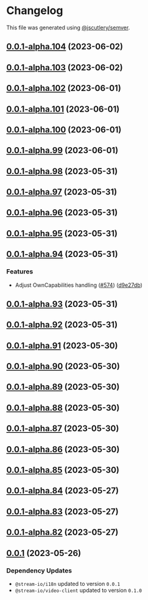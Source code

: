 # Changelog

This file was generated using [@jscutlery/semver](https://github.com/jscutlery/semver).

## [0.0.1-alpha.104](https://github.com/GetStream/stream-video-js/compare/@stream-io/video-react-bindings-0.0.1-alpha.103...@stream-io/video-react-bindings-0.0.1-alpha.104) (2023-06-02)



## [0.0.1-alpha.103](https://github.com/GetStream/stream-video-js/compare/@stream-io/video-react-bindings-0.0.1-alpha.102...@stream-io/video-react-bindings-0.0.1-alpha.103) (2023-06-02)



## [0.0.1-alpha.102](https://github.com/GetStream/stream-video-js/compare/@stream-io/video-react-bindings-0.0.1-alpha.101...@stream-io/video-react-bindings-0.0.1-alpha.102) (2023-06-01)



## [0.0.1-alpha.101](https://github.com/GetStream/stream-video-js/compare/@stream-io/video-react-bindings-0.0.1-alpha.100...@stream-io/video-react-bindings-0.0.1-alpha.101) (2023-06-01)



## [0.0.1-alpha.100](https://github.com/GetStream/stream-video-js/compare/@stream-io/video-react-bindings-0.0.1-alpha.99...@stream-io/video-react-bindings-0.0.1-alpha.100) (2023-06-01)



## [0.0.1-alpha.99](https://github.com/GetStream/stream-video-js/compare/@stream-io/video-react-bindings-0.0.1-alpha.98...@stream-io/video-react-bindings-0.0.1-alpha.99) (2023-06-01)



## [0.0.1-alpha.98](https://github.com/GetStream/stream-video-js/compare/@stream-io/video-react-bindings-0.0.1-alpha.97...@stream-io/video-react-bindings-0.0.1-alpha.98) (2023-05-31)



## [0.0.1-alpha.97](https://github.com/GetStream/stream-video-js/compare/@stream-io/video-react-bindings-0.0.1-alpha.96...@stream-io/video-react-bindings-0.0.1-alpha.97) (2023-05-31)



## [0.0.1-alpha.96](https://github.com/GetStream/stream-video-js/compare/@stream-io/video-react-bindings-0.0.1-alpha.95...@stream-io/video-react-bindings-0.0.1-alpha.96) (2023-05-31)



## [0.0.1-alpha.95](https://github.com/GetStream/stream-video-js/compare/@stream-io/video-react-bindings-0.0.1-alpha.94...@stream-io/video-react-bindings-0.0.1-alpha.95) (2023-05-31)



## [0.0.1-alpha.94](https://github.com/GetStream/stream-video-js/compare/@stream-io/video-react-bindings-0.0.1-alpha.93...@stream-io/video-react-bindings-0.0.1-alpha.94) (2023-05-31)


### Features

* Adjust OwnCapabilities handling ([#574](https://github.com/GetStream/stream-video-js/issues/574)) ([d9e27db](https://github.com/GetStream/stream-video-js/commit/d9e27db65e641241d5ec5a9a72a94f118ece284d))



## [0.0.1-alpha.93](https://github.com/GetStream/stream-video-js/compare/@stream-io/video-react-bindings-0.0.1-alpha.92...@stream-io/video-react-bindings-0.0.1-alpha.93) (2023-05-31)



## [0.0.1-alpha.92](https://github.com/GetStream/stream-video-js/compare/@stream-io/video-react-bindings-0.0.1-alpha.91...@stream-io/video-react-bindings-0.0.1-alpha.92) (2023-05-31)



## [0.0.1-alpha.91](https://github.com/GetStream/stream-video-js/compare/@stream-io/video-react-bindings-0.0.1-alpha.90...@stream-io/video-react-bindings-0.0.1-alpha.91) (2023-05-30)



## [0.0.1-alpha.90](https://github.com/GetStream/stream-video-js/compare/@stream-io/video-react-bindings-0.0.1-alpha.89...@stream-io/video-react-bindings-0.0.1-alpha.90) (2023-05-30)



## [0.0.1-alpha.89](https://github.com/GetStream/stream-video-js/compare/@stream-io/video-react-bindings-0.0.1-alpha.88...@stream-io/video-react-bindings-0.0.1-alpha.89) (2023-05-30)



## [0.0.1-alpha.88](https://github.com/GetStream/stream-video-js/compare/@stream-io/video-react-bindings-0.0.1-alpha.87...@stream-io/video-react-bindings-0.0.1-alpha.88) (2023-05-30)



## [0.0.1-alpha.87](https://github.com/GetStream/stream-video-js/compare/@stream-io/video-react-bindings-0.0.1-alpha.86...@stream-io/video-react-bindings-0.0.1-alpha.87) (2023-05-30)



## [0.0.1-alpha.86](https://github.com/GetStream/stream-video-js/compare/@stream-io/video-react-bindings-0.0.1-alpha.85...@stream-io/video-react-bindings-0.0.1-alpha.86) (2023-05-30)



## [0.0.1-alpha.85](https://github.com/GetStream/stream-video-js/compare/@stream-io/video-react-bindings-0.0.1-alpha.84...@stream-io/video-react-bindings-0.0.1-alpha.85) (2023-05-30)



## [0.0.1-alpha.84](https://github.com/GetStream/stream-video-js/compare/@stream-io/video-react-bindings-0.0.1-alpha.83...@stream-io/video-react-bindings-0.0.1-alpha.84) (2023-05-27)



## [0.0.1-alpha.83](https://github.com/GetStream/stream-video-js/compare/@stream-io/video-react-bindings-0.0.1-alpha.82...@stream-io/video-react-bindings-0.0.1-alpha.83) (2023-05-27)



## [0.0.1-alpha.82](https://github.com/GetStream/stream-video-js/compare/@stream-io/video-react-bindings-0.0.1-alpha.81...@stream-io/video-react-bindings-0.0.1-alpha.82) (2023-05-27)



## [0.0.1](https://github.com/GetStream/stream-video-js/compare/@stream-io/video-react-bindings-0.0.1-alpha.81...@stream-io/video-react-bindings-0.0.1) (2023-05-26)

### Dependency Updates

* `@stream-io/i18n` updated to version `0.0.1`
* `@stream-io/video-client` updated to version `0.1.0`

